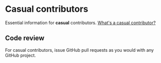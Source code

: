 # Casual contributors

Essential information for **casual** contributors. [What's a casual contributor?](../../community/governance.md)

## Code review

For casual contributors, issue GitHub pull requests as you would with any GitHub project.
